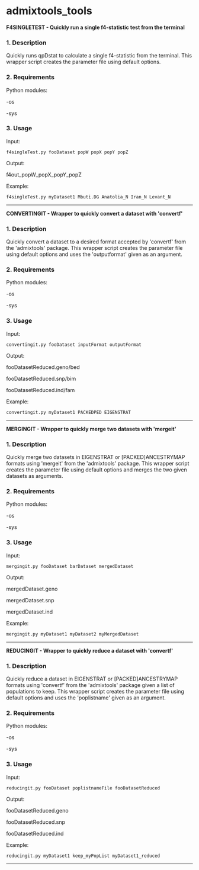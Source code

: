 # admixtools_tools

**F4SINGLETEST - Quickly run a single f4-statistic test from the terminal**

### 1. Description

Quickly runs qpDstat to calculate a single f4-statistic from the terminal.
This wrapper script creates the parameter file using default options.

### 2. Requirements

Python modules:

-os

-sys

### 3. Usage

Input:

    f4singleTest.py fooDataset popW popX popY popZ

Output:

f4out_popW_popX_popY_popZ

Example:

    f4singleTest.py myDataset1 Mbuti.DG Anatolia_N Iran_N Levant_N

***

**CONVERTINGIT - Wrapper to quickly convert a dataset with 'convertf'**

### 1. Description

Quickly convert a dataset to a desired format accepted by 'convertf' from the 'admixtools' package.
This wrapper script creates the parameter file using default options and uses the 'outputformat' given as an argument.

### 2. Requirements

Python modules:

-os

-sys

### 3. Usage

Input:

    convertingit.py fooDataset inputFormat outputFormat

Output:

fooDatasetReduced.geno/bed

fooDatasetReduced.snp/bim

fooDatasetReduced.ind/fam

Example:

    convertingit.py myDataset1 PACKEDPED EIGENSTRAT

***

**MERGINGIT - Wrapper to quickly merge two datasets with 'mergeit'**

### 1. Description

Quickly merge two datasets in EIGENSTRAT or [PACKED]ANCESTRYMAP formats using 'mergeit' from the 'admixtools' package.
This wrapper script creates the parameter file using default options and merges the two given datasets as arguments.

### 2. Requirements

Python modules:

-os

-sys

### 3. Usage

Input:

    mergingit.py fooDataset barDataset mergedDataset

Output:

mergedDataset.geno

mergedDataset.snp

mergedDataset.ind

Example:

    mergingit.py myDataset1 myDataset2 myMergedDataset

***

**REDUCINGIT - Wrapper to quickly reduce a dataset with 'convertf'**

### 1. Description

Quickly reduce a dataset in EIGENSTRAT or [PACKED]ANCESTRYMAP formats using 'convertf' from the 'admixtools' package given a list of populations to keep.
This wrapper script creates the parameter file using default options and uses the 'poplistname' given as an argument.

### 2. Requirements

Python modules:

-os

-sys

### 3. Usage

Input:

    reducingit.py fooDataset poplistnameFile fooDatasetReduced

Output:

fooDatasetReduced.geno

fooDatasetReduced.snp

fooDatasetReduced.ind

Example:

    reducingit.py myDataset1 keep_myPopList myDataset1_reduced
***
